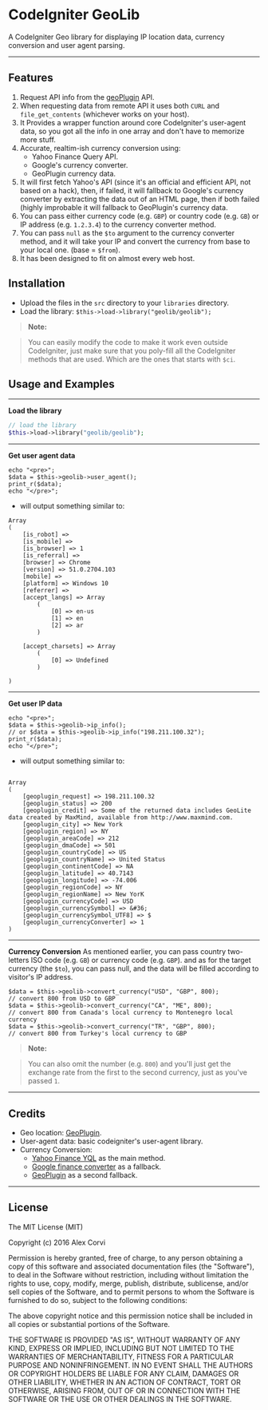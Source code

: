 CodeIgniter GeoLib
===================


A CodeIgniter Geo library for displaying IP location data, currency conversion and user agent parsing.

----------


Features
-------------
1. Request API info from the [geoPlugin](http://www.geoplugin.com/) API.
2. When requesting data from remote API it uses both `CURL` and `file_get_contents` (whichever works on your host).
3. It Provides a wrapper function around core CodeIgniter's user-agent data, so you got all the info in one array and don't have to memorize more stuff.
4. Accurate, realtim-ish currency conversion using:
	- Yahoo Finance Query API.
	- Google's currency converter.
	- GeoPlugin currency data.
5. It will first fetch Yahoo's API (since it's an official and efficient API, not based on a hack), then, if failed, it will fallback to Google's currency converter by extracting the data out of an HTML page, then if both failed (highly improbable it will fallback to GeoPlugin's currency data.
6. You can pass either currency code (e.g. `GBP`) or country code (e.g. `GB`) or IP address (e.g. `1.2.3.4`) to the currency converter method.
7. You can pass `null` as the `$to` argument to the currency converter method, and it will take your IP and convert the currency from base to your local one. (base = `$from`).
7. It has been designed to fit on almost every web host.   

Installation
-------------

* Upload the files in the `src` directory to your `libraries` directory.
* Load the library: `$this->load->library("geolib/geolib");`

> **Note:**

> You can easily modify the code to make it work even outside CodeIgniter, just make sure that you poly-fill all the CodeIgniter methods that are used. Which are the ones that starts with `$ci`.

Usage and Examples
-------------
--------------------

**Load the library**
```php
// load the library
$this->load->library("geolib/geolib");
```
--------------------

**Get user agent data**
```
echo "<pre>";
$data = $this->geolib->user_agent();
print_r($data);
echo "</pre>";
```

- will output something similar to:

```
Array
(
    [is_robot] => 
    [is_mobile] => 
    [is_browser] => 1
    [is_referral] => 
    [browser] => Chrome
    [version] => 51.0.2704.103
    [mobile] => 
    [platform] => Windows 10
    [referrer] => 
    [accept_langs] => Array
        (
            [0] => en-us
            [1] => en
            [2] => ar
        )

    [accept_charsets] => Array
        (
            [0] => Undefined
        )

)
```

--------------------

**Get user IP data**

```
echo "<pre>";
$data = $this->geolib->ip_info();
// or $data = $this->geolib->ip_info("198.211.100.32");
print_r($data);
echo "</pre>";
```
- will output something similar to:
```

Array
(
    [geoplugin_request] => 198.211.100.32
    [geoplugin_status] => 200
    [geoplugin_credit] => Some of the returned data includes GeoLite data created by MaxMind, available from http://www.maxmind.com.
    [geoplugin_city] => New York
    [geoplugin_region] => NY
    [geoplugin_areaCode] => 212
    [geoplugin_dmaCode] => 501
    [geoplugin_countryCode] => US
    [geoplugin_countryName] => United Status
    [geoplugin_continentCode] => NA
    [geoplugin_latitude] => 40.7143
    [geoplugin_longitude] => -74.006
    [geoplugin_regionCode] => NY
    [geoplugin_regionName] => New YorK
    [geoplugin_currencyCode] => USD
    [geoplugin_currencySymbol] => &#36;
    [geoplugin_currencySymbol_UTF8] => $
    [geoplugin_currencyConverter] => 1
)
```

--------------------

**Currency Conversion**
As mentioned earlier, you can pass country two-letters ISO code (e.g. `GB`) or currency code (e.g. `GBP`). and as for the target currency (the `$to`), you can pass null, and the data will be filled according to visitor's IP address.

```
$data = $this->geolib->convert_currency("USD", "GBP", 800);
// convert 800 from USD to GBP
$data = $this->geolib->convert_currency("CA", "ME", 800);
// convert 800 from Canada's local currency to Montenegro local currency
$data = $this->geolib->convert_currency("TR", "GBP", 800);
// convert 800 from Turkey's local currency to GBP
```

> **Note:**

> You can also omit the number (e.g. `800`) and you'll just get the exchange rate from the first to the second currency, just as you've passed `1`.

------------

Credits
-------------

* Geo location: [GeoPlugin](http://www.geoplugin.com/).
* User-agent data: basic codeigniter's user-agent library.
* Currency Conversion:
	* [Yahoo Finance YQL](https://developer.yahoo.com/yql/console/) as the main method.
	* [Google finance converter](https://www.google.com/finance/converter) as a fallback.
	* [GeoPlugin](http://www.geoplugin.com/) as a second fallback.

------------

License
-------------

The MIT License (MIT)

Copyright (c) 2016 Alex Corvi

Permission is hereby granted, free of charge, to any person obtaining a copy
of this software and associated documentation files (the "Software"), to deal
in the Software without restriction, including without limitation the rights
to use, copy, modify, merge, publish, distribute, sublicense, and/or sell
copies of the Software, and to permit persons to whom the Software is
furnished to do so, subject to the following conditions:

The above copyright notice and this permission notice shall be included in all
copies or substantial portions of the Software.

THE SOFTWARE IS PROVIDED "AS IS", WITHOUT WARRANTY OF ANY KIND, EXPRESS OR
IMPLIED, INCLUDING BUT NOT LIMITED TO THE WARRANTIES OF MERCHANTABILITY,
FITNESS FOR A PARTICULAR PURPOSE AND NONINFRINGEMENT. IN NO EVENT SHALL THE
AUTHORS OR COPYRIGHT HOLDERS BE LIABLE FOR ANY CLAIM, DAMAGES OR OTHER
LIABILITY, WHETHER IN AN ACTION OF CONTRACT, TORT OR OTHERWISE, ARISING FROM,
OUT OF OR IN CONNECTION WITH THE SOFTWARE OR THE USE OR OTHER DEALINGS IN THE
SOFTWARE.
